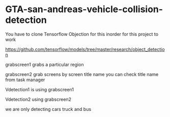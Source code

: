 # GTA-san-andreas-vehicle-collision-detection


You have to clone Tensorflow Objection for this inorder for this project to work


https://github.com/tensorflow/models/tree/master/research/object_detection


grabscreen1 grabs a particular region

grabscreen2 grab screens by screen title name
you can check title name from task manager

Vdetection1 is using grabscreen1

Vdetection2 using grabscreen2

we are only detecting cars truck and bus 
